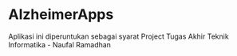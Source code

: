 # AlzheimerApps
Aplikasi ini diperuntukan sebagai syarat Project Tugas Akhir Teknik Informatika - Naufal Ramadhan
